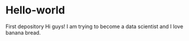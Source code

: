 # Hello-world
First depository
Hi guys! I am trying to become a data scientist and I love banana bread.
